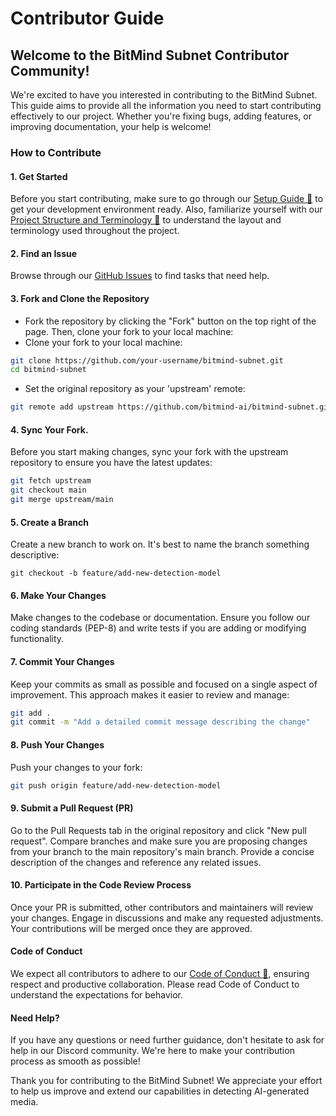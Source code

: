 # Contributor Guide

## Welcome to the BitMind Subnet Contributor Community!

We're excited to have you interested in contributing to the BitMind Subnet. This guide aims to provide all the information you need to start contributing effectively to our project. Whether you're fixing bugs, adding features, or improving documentation, your help is welcome!

### How to Contribute

#### 1. Get Started
Before you start contributing, make sure to go through our [Setup Guide 🔧](docs/Setup.md) to get your development environment ready. Also, familiarize yourself with our [Project Structure and Terminology 📖](docs/Glossary.md) to understand the layout and terminology used throughout the project.

#### 2. Find an Issue
Browse through our [GitHub Issues](https://github.com/bitmind-ai/bitmind-subnet/issues) to find tasks that need help.

#### 3. Fork and Clone the Repository
- Fork the repository by clicking the "Fork" button on the top right of the page. Then, clone your fork to your local machine:
- Clone your fork to your local machine:
```bash
git clone https://github.com/your-username/bitmind-subnet.git
cd bitmind-subnet
```
- Set the original repository as your 'upstream' remote:
```bash
git remote add upstream https://github.com/bitmind-ai/bitmind-subnet.git
```
#### 4. Sync Your Fork.
Before you start making changes, sync your fork with the upstream repository to ensure you have the latest updates:
```bash
git fetch upstream
git checkout main
git merge upstream/main
```

#### 5. Create a Branch
Create a new branch to work on. It's best to name the branch something descriptive:
```
git checkout -b feature/add-new-detection-model
```

#### 6. Make Your Changes
Make changes to the codebase or documentation. Ensure you follow our coding standards (PEP-8) and write tests if you are adding or modifying functionality.

#### 7. Commit Your Changes
Keep your commits as small as possible and focused on a single aspect of improvement. This approach makes it easier to review and manage:
```bash
git add .
git commit -m "Add a detailed commit message describing the change"
```

#### 8. Push Your Changes
Push your changes to your fork:
```bash
git push origin feature/add-new-detection-model
```

####  9. Submit a Pull Request (PR)
Go to the Pull Requests tab in the original repository and click "New pull request". Compare branches and make sure you are proposing changes from your branch to the main repository's main branch. Provide a concise description of the changes and reference any related issues.

#### 10. Participate in the Code Review Process
Once your PR is submitted, other contributors and maintainers will review your changes. Engage in discussions and make any requested adjustments. Your contributions will be merged once they are approved.

#### Code of Conduct
We expect all contributors to adhere to our [Code of Conduct 📜](Code_of_Conduct.md), ensuring respect and productive collaboration. Please read Code of Conduct to understand the expectations for behavior.

####  Need Help?
If you have any questions or need further guidance, don't hesitate to ask for help in our Discord community. We're here to make your contribution process as smooth as possible!

Thank you for contributing to the BitMind Subnet! We appreciate your effort to help us improve and extend our capabilities in detecting AI-generated media.
